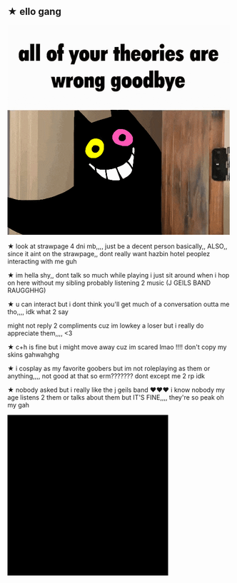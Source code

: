 ## ★ ello gang
<img src="https://github.com/ILikeBanana2/ILikeBanana2/blob/main/deltarune-utdr.gif?raw=true" alt="deltarune-utdr.gif"/>


★ look at strawpage 4 dni mb,,,, just be a decent person basically,,
ALSO,, since it aint on the strawpage,, dont really want hazbin hotel peoplez interacting with me guh

★ im hella shy,, dont talk so much while playing i just sit around when i hop on here without my sibling probably listening 2 music (J GEILS BAND RAUGGHHG)

★ u can interact but i dont think you'll get much of a conversation outta me tho,,,, idk what 2 say

might not reply 2 compliments cuz im lowkey a loser but i really do appreciate them,,,, <3

★ c+h is fine but i might move away cuz im scared lmao !!!!
don't copy my skins gahwahghg

★ i cosplay as my favorite goobers but im not roleplaying as them or anything,,,, not good at that so erm??????? dont except me 2 rp idk

★ nobody asked but i really like the j geils band ❤❤❤ i know nobody my age listens 2 them or talks about them but IT'S FINE,,,, they're so peak oh my gah

<img src="https://github.com/ILikeBanana2/ILikeBanana2/blob/main/real.gif?raw=true" alt="real.gif"/>

<!--
**ILikeBanana2/ILikeBanana2** is a ✨ _special_ ✨ repository because its `README.md` (this file) appears on your GitHub profile.

Here are some ideas to get you started:

- 🔭 I’m currently working on ...
- 🌱 I’m currently learning ...
- 👯 I’m looking to collaborate on ...
- 🤔 I’m looking for help with ...
- 💬 Ask me about ...
- 📫 How to reach me: ...
- 😄 Pronouns: ...
- ⚡ Fun fact: ...
-->
